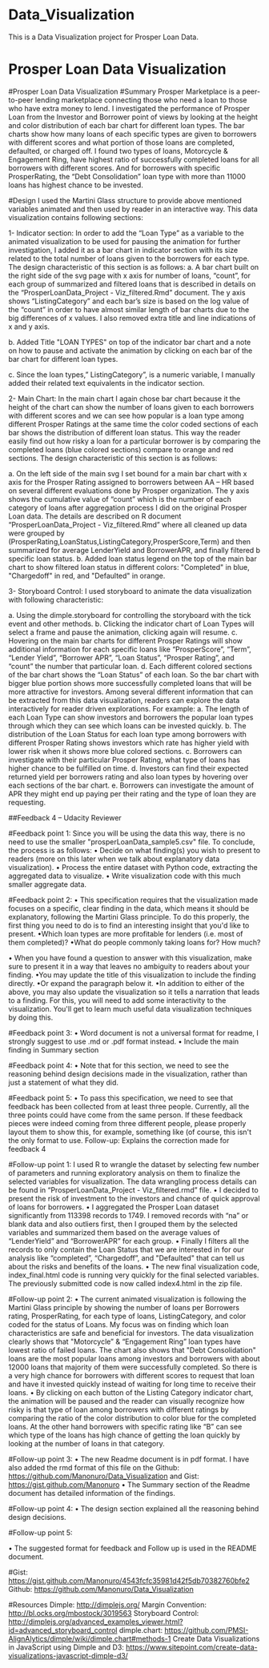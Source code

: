 # Data_Visualization
This is a Data Visualization project for Prosper Loan Data.
#                                           Prosper Loan Data Visualization
#Prosper Loan Data Visualization
#Summary 
Prosper Marketplace is a peer-to-peer lending marketplace connecting those who need a loan to those who have extra money to lend. I investigated the performance of Prosper Loan from the Investor and Borrower point of views by looking at the height and color distribution of each bar chart for different loan types. The bar charts show how many loans of each specific types are given to borrowers with different scores and what portion of those loans are completed, defaulted, or charged off. I found two types of loans, Motorcycle & Engagement Ring, have highest ratio of successfully completed loans for all borrowers with different scores. And for borrowers with specific ProsperRating, the “Debt Consolidation” loan type with more than 11000 loans has highest chance to be invested.  

#Design 
I used the Martini Glass structure to provide above mentioned variables animated and then used by reader in an interactive way. This data visualization contains following sections:

1-	Indicator section:
In order to add the “Loan Type” as a variable to the animated visualization to be used for pausing the animation for further investigation, I added it as a bar chart in indicator section with its size related to the total number of loans given to the borrowers for each type. The design characteristic of this section is as follows:
  a.	A bar chart built on the right side of the svg page with x axis for number of loans, “count”, for each group of summarized and filtered loans that is described in details on the “ProsperLoanData_Project - Viz_filtered.Rmd” document. The y axis shows “ListingCategory” and each bar’s size is based on the log value of the “count” in order to have almost similar length of bar charts due to the big differences of x values. I also removed extra title and line indications of x and y axis. 

  b.	Added Title "LOAN TYPES" on top of the indicator bar chart and a note on how to pause and activate the animation by clicking on each bar of the bar chart for different loan types.

  c.	Since the loan types,” ListingCategory”, is a numeric variable, I manually added their related text equivalents in the indicator section.

2-	Main Chart:
In the main chart I again chose bar chart because it the height of the chart can show the number of loans given to each borrowers with different scores and we can see how popular is a loan type among different Prosper Ratings at the same time the color coded sections of each bar shows the distribution of different loan status. This way the reader easily find out how risky a loan for a particular borrower is by comparing the completed loans (blue colored sections) compare to orange and red sections. The design characteristic of this section is as follows:

  a.	On the left side of the main svg I set bound for a main bar chart with x axis for the Prosper Rating assigned to borrowers between AA – HR based on several different evaluations done by Prosper organization.  The y axis shows the cumulative value of “count” which is the number of each category of loans after aggregation process I did on the original Prosper Loan data. The details are described on R document “ProsperLoanData_Project - Viz_filtered.Rmd” where all cleaned up data were grouped by (ProsperRating,LoanStatus,ListingCategory,ProsperScore,Term) and then summarized for average LenderYield and BorrowerAPR, and finally filtered b specific loan status.
  b.	Added loan status legend on the top of the main bar chart to show filtered loan status in different colors: "Completed" in blue, "Chargedoff" in red, and "Defaulted" in orange.

3-	Storyboard Control:
I used storyboard to animate the data visualization with following characteristic:

  a.	Using the dimple.storyboard for controlling the storyboard with the tick event and other methods. 
  b.	Clicking the indicator chart of Loan Types will select a frame and pause the animation, clicking again will resume.
  c.	Hovering on the main bar charts for different Prosper Ratings will show additional information for each specific loans like “ProsperScore”,  “Term”, “Lender Yield”, “Borrower APR”, “Loan Status”, “Prosper Rating”, and “count” the number that particular loan.
  d.	 Each different colored sections of the bar chart shows the “Loan Status” of each loan. So the bar chart with bigger blue portion shows more successfully completed loans that will be more attractive for investors.
Among several different information that can be extracted from this data visualization, readers can explore the data interactively for reader driven explorations. For example:
  a.	The length of each Loan Type can show investors and borrowers the popular loan types through which they can see which loans can be invested quickly.
  b.	The distribution of the Loan Status for each loan type among borrowers with different Prosper Rating shows investors which rate has higher yield with lower risk when it shows more blue colored sections.
  c.	Borrowers can investigate with their particular Prosper Rating, what type of loans has higher chance to be fulfilled on time.
  d.	Investors can find their expected returned yield per borrowers rating and also loan types by hovering over each sections of the bar chart.
  e.	Borrowers can investigate the amount of APR they might end up paying per their rating and the type of loan they are requesting.


##Feedback 4 – Udacity Reviewer

#Feedback point 1:
Since you will be using the data this way, there is no need to use the smaller "prosperLoanData_sample5.csv" file. To conclude, the process is as follows:
  •	Decide on what finding(s) you wish to present to readers (more on this later when we talk about explanatory data visualization).
  •	Process the entire dataset with Python code, extracting the aggregated data to visualize.
  •	Write visualization code with this much smaller aggregate data.

#Feedback point 2:
  •	This specification requires that the visualization made focuses on a specific, clear finding in the data, which means it should be explanatory, following the Martini Glass principle. To do this properly, the first thing you need to do is to find an interesting insight that you'd like to present.
  •Which loan types are more profitable for lenders (i.e. most of them completed)?
  •What do people commonly taking loans for? How much?

  •	When you have found a question to answer with this visualization, make sure to present it in a way that leaves no ambiguity to readers about your finding.
  •You may update the title of this visualization to include the finding directly.
  •Or expand the paragraph below it.
  •In addition to either of the above, you may also update the visualization so it tells a narration that leads to a finding. For this, you will need to add some interactivity to the visualization. You'll get to learn much useful data visualization techniques by doing this.

#Feedback point 3:
  •	Word document is not a universal format for readme, I strongly suggest to use .md or .pdf format instead.
  •	Include the main finding in Summary section

#Feedback point 4:
  •	Note that for this section, we need to see the reasoning behind design decisions made in the visualization, rather than just a statement of what they did.

#Feedback point 5:
  •	To pass this specification, we need to see that feedback has been collected from at least three people. Currently, all the three points could have come from the same person. If these feedback pieces were indeed coming from three different people, please properly layout them to show this, for example, something like (of course, this isn't the only format to use.
Follow-up: Explains the correction made for feedback 4

#Follow-up point 1:
I used R to wrangle the dataset by selecting few number of parameters and running exploratory analysis on them to finalize the selected variables for visualization. The data wrangling process details can be found in “ProsperLoanData_Project - Viz_filtered.rmd” file. 
  •	I decided to present the risk of investment to the investors and chance of quick approval of loans for borrowers.
  •	I aggregated the Prosper Loan dataset significantly from 113398 records to 1749. I removed records with “na” or blank data and also outliers first, then I grouped them by the selected variables and summarized them based on the average values of “LenderYield” and “BorrowerAPR” for each group.
  •	Finally I filters all the records to only contain the Loan Status that we are interested in for our analysis like “completed”, “Chargedoff”, and "Defaulted" that can tell us about the risks and benefits of the loans.
  •	The new final visualization code, index_final.html code is running very quickly for the final selected variables. The previously submitted code is now called index4.html in the zip file. 

#Follow-up point 2:
  •	The current animated visualization is following the Martini Glass principle by showing the number of loans per Borrowers    rating, ProsperRating, for each type of loans, ListingCategory, and color coded for the status of Loans. My focus was on  finding which loan characteristics are safe and beneficial for investors. The data visualization clearly shows that "Motorcycle” & “Engagement Ring” loan types have lowest ratio of failed loans. The chart also shows that "Debt Consolidation" loans are the most popular loans among investors and borrowers with about 12000 loans that majority of them were successfully completed. So there is a very high chance for borrowers with different scores to request that loan and have it invested quickly instead of waiting for long time to receive their loans. 
  •	By clicking on each button of the Listing Category indicator chart, the animation will be paused and the reader can visually recognize how risky is that type of loan among borrowers with different ratings by comparing the ratio of the color distribution to color blue for the completed loans. At the other hand borrowers with specific rating like “B” can see which type of the loans has high chance of getting the loan quickly by looking at the number of loans in that category. 


#Follow-up point 3:
  •	The new Readme document is in pdf format. I have also added the rmd format of this file on the Github: https://github.com/Manonuro/Data_Visualization and Gist: https://gist.github.com/Manonuro
  •	The Summary section of the Readme document has detailed information of the findings.

#Follow-up point 4:
  •	The design section explained all the reasoning behind design decisions.

#Follow-up point 5:

  •	The suggested format for feedback and Follow up is used in the README document.



#Gist:
https://gist.github.com/Manonuro/4543fcfc35981d42f5db70382760bfe2
	Github:
	https://github.com/Manonuro/Data_Visualization

#Resources 
Dimple:
http://dimplejs.org/
Margin Convention:
http://bl.ocks.org/mbostock/3019563
Storyboard Control: http://dimplejs.org/advanced_examples_viewer.html?id=advanced_storyboard_control
dimple.chart:
https://github.com/PMSI-AlignAlytics/dimple/wiki/dimple.chart#methods-1
Create Data Visualizations in JavaScript using Dimple and D3:
https://www.sitepoint.com/create-data-visualizations-javascript-dimple-d3/




